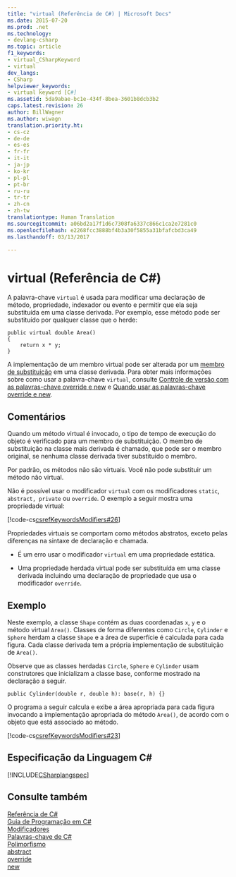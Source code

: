 ```yaml
---
title: "virtual (Referência de C#) | Microsoft Docs"
ms.date: 2015-07-20
ms.prod: .net
ms.technology:
- devlang-csharp
ms.topic: article
f1_keywords:
- virtual_CSharpKeyword
- virtual
dev_langs:
- CSharp
helpviewer_keywords:
- virtual keyword [C#]
ms.assetid: 5da9abae-bc1e-434f-8bea-3601b8dcb3b2
caps.latest.revision: 26
author: BillWagner
ms.author: wiwagn
translation.priority.ht:
- cs-cz
- de-de
- es-es
- fr-fr
- it-it
- ja-jp
- ko-kr
- pl-pl
- pt-br
- ru-ru
- tr-tr
- zh-cn
- zh-tw
translationtype: Human Translation
ms.sourcegitcommit: a06bd2a17f1d6c7308fa6337c866c1ca2e7281c0
ms.openlocfilehash: e2268fcc3888bf4b3a30f5855a31bfafcbd3ca49
ms.lasthandoff: 03/13/2017

---
```

# <a name="virtual-c-reference"></a>virtual (Referência de C#)
A palavra-chave `virtual` é usada para modificar uma declaração de método, propriedade, indexador ou evento e permitir que ela seja substituída em uma classe derivada. Por exemplo, esse método pode ser substituído por qualquer classe que o herde:  
  
```  
public virtual double Area()   
{  
    return x * y;  
}  
```  
  
 A implementação de um membro virtual pode ser alterada por um [membro de substituição](../../../csharp/language-reference/keywords/override.md) em uma classe derivada. Para obter mais informações sobre como usar a palavra-chave `virtual`, consulte [Controle de versão com as palavras-chave override e new](../../../csharp/programming-guide/classes-and-structs/versioning-with-the-override-and-new-keywords.md) e [Quando usar as palavras-chave override e new](../../../csharp/programming-guide/classes-and-structs/knowing-when-to-use-override-and-new-keywords.md).  
  
## <a name="remarks"></a>Comentários  
 Quando um método virtual é invocado, o tipo de tempo de execução do objeto é verificado para um membro de substituição. O membro de substituição na classe mais derivada é chamado, que pode ser o membro original, se nenhuma classe derivada tiver substituído o membro.  
  
 Por padrão, os métodos não são virtuais. Você não pode substituir um método não virtual.  
  
 Não é possível usar o modificador `virtual` com os modificadores `static`, `abstract, private` ou `override`. O exemplo a seguir mostra uma propriedade virtual:  
  
 [!code-cs[csrefKeywordsModifiers#26](../../../csharp/language-reference/keywords/codesnippet/CSharp/virtual_1.cs)]  
  
 Propriedades virtuais se comportam como métodos abstratos, exceto pelas diferenças na sintaxe de declaração e chamada.  
  
-   É um erro usar o modificador `virtual` em uma propriedade estática.  
  
-   Uma propriedade herdada virtual pode ser substituída em uma classe derivada incluindo uma declaração de propriedade que usa o modificador `override`.  
  
## <a name="example"></a>Exemplo  
 Neste exemplo, a classe `Shape` contém as duas coordenadas `x`, `y` e o método virtual `Area()`. Classes de forma diferentes como `Circle`, `Cylinder` e `Sphere` herdam a classe `Shape` e a área de superfície é calculada para cada figura. Cada classe derivada tem a própria implementação de substituição de `Area()`.  
  
 Observe que as classes herdadas `Circle`, `Sphere` e `Cylinder` usam construtores que inicializam a classe base, conforme mostrado na declaração a seguir.  
  
```  
public Cylinder(double r, double h): base(r, h) {}  
```  
  
 O programa a seguir calcula e exibe a área apropriada para cada figura invocando a implementação apropriada do método `Area()`, de acordo com o objeto que está associado ao método.  
  
 [!code-cs[csrefKeywordsModifiers#23](../../../csharp/language-reference/keywords/codesnippet/CSharp/virtual_2.cs)]  
  
## <a name="c-language-specification"></a>Especificação da Linguagem C#  
 [!INCLUDE[CSharplangspec](../../../csharp/language-reference/keywords/includes/csharplangspec_md.md)]  
  
## <a name="see-also"></a>Consulte também  
 [Referência de C#](../../../csharp/language-reference/index.md)   
 [Guia de Programação em C#](../../../csharp/programming-guide/index.md)   
 [Modificadores](../../../csharp/language-reference/keywords/modifiers.md)   
 [Palavras-chave de C#](../../../csharp/language-reference/keywords/index.md)   
 [Polimorfismo](../../../csharp/programming-guide/classes-and-structs/polymorphism.md)   
 [abstract](../../../csharp/language-reference/keywords/abstract.md)   
 [override](../../../csharp/language-reference/keywords/override.md)   
 [new](../../../csharp/language-reference/keywords/new.md)
